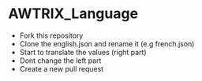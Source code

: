 # AWTRIX_Language
- Fork this repository
- Clone the english.json and rename it (e.g french.json)
- Start to translate the values (right part)
- Dont change the left part
- Create a new pull request
